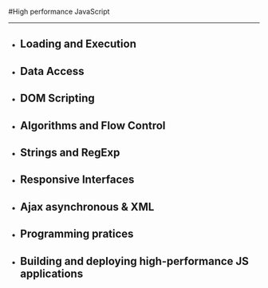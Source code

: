 #High performance JavaScript
***

* ## **Loading and Execution**
* ## **Data Access**
* ## **DOM Scripting**
* ## **Algorithms and Flow Control**
* ## **Strings and RegExp**
* ## **Responsive Interfaces**
* ## **Ajax asynchronous & XML**
* ## **Programming pratices**
* ## **Building and deploying high-performance JS applications**
